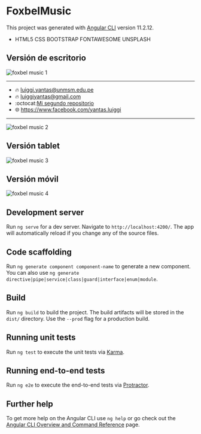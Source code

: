 # FoxbelMusic

This project was generated with [Angular CLI](https://github.com/angular/angular-cli) version 11.2.12.
- HTML5 CSS BOOTSTRAP FONTAWESOME UNSPLASH
## Versión de escritorio
![foxbel music 1](https://user-images.githubusercontent.com/86317658/138568054-98af437a-0a4a-458f-b10a-209e3db1b299.png)
___
- :fire: luiggi.yantas@unmsm.edu.pe
- :fire: luiggiyantas@gmail.com
- :octocat:[Mi segundo repositorio](https://github.com/LuiggiCF/SistemaEstacionamiento "LuiggiCF")
- :globe_with_meridians: <https://www.facebook.com/yantas.luiggi>
___
![foxbel music 2](https://user-images.githubusercontent.com/86317658/138568061-76c61969-5fe7-4a1e-b995-bd319e4c5a5b.PNG)

## Versión tablet
![foxbel music 3](https://user-images.githubusercontent.com/86317658/138568064-6e0a360c-5a50-4b95-9e27-29867864ee26.PNG)
## Versión móvil
![foxbel music 4](https://user-images.githubusercontent.com/86317658/138568068-c5fbca56-492a-4e1f-bcc6-5a4e745951b4.PNG)


## Development server

Run `ng serve` for a dev server. Navigate to `http://localhost:4200/`. The app will automatically reload if you change any of the source files.

## Code scaffolding

Run `ng generate component component-name` to generate a new component. You can also use `ng generate directive|pipe|service|class|guard|interface|enum|module`.

## Build

Run `ng build` to build the project. The build artifacts will be stored in the `dist/` directory. Use the `--prod` flag for a production build.

## Running unit tests

Run `ng test` to execute the unit tests via [Karma](https://karma-runner.github.io).

## Running end-to-end tests

Run `ng e2e` to execute the end-to-end tests via [Protractor](http://www.protractortest.org/).

## Further help

To get more help on the Angular CLI use `ng help` or go check out the [Angular CLI Overview and Command Reference](https://angular.io/cli) page.
